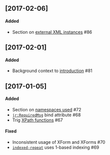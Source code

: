 [2017-02-06]
--------------------
#### Added
* Section on [external XML instances](http://opendatakit.github.io/xforms-spec/#secondary-instances---external) #86

[2017-02-01]
--------------------
#### Added
* Background context to [introduction](http://opendatakit.github.io/xforms-spec/#introduction) #81

[2017-01-05]
--------------------
#### Added
* Section on [namespaces used](http://opendatakit.github.io/xforms-spec/#namespaces) #72
* [`jr:RequiredMsg`](http://opendatakit.github.io/xforms-spec/#bind-attributes) bind attribute #68
* Trig [XPath functions](http://opendatakit.github.io/xforms-spec/#xpath-functions) #67

#### Fixed
* Inconsistent usage of XForm and XForms #70
* [`indexed-repeat`](http://opendatakit.github.io/xforms-spec/#xpath-functions) uses 1-based indexing #69

